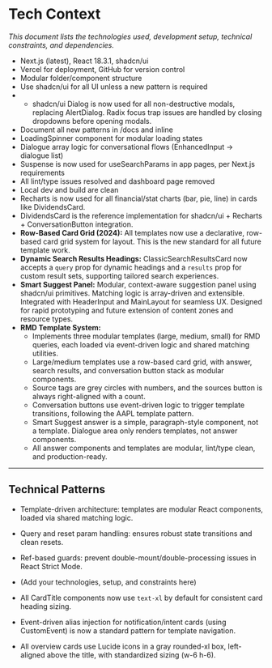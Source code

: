 # Tech Context

_This document lists the technologies used, development setup, technical constraints, and dependencies._

- Next.js (latest), React 18.3.1, shadcn/ui
- Vercel for deployment, GitHub for version control
- Modular folder/component structure
- Use shadcn/ui for all UI unless a new pattern is required
- - shadcn/ui Dialog is now used for all non-destructive modals, replacing AlertDialog. Radix focus trap issues are handled by closing dropdowns before opening modals.
- Document all new patterns in /docs and inline
- LoadingSpinner component for modular loading states
- Dialogue array logic for conversational flows (EnhancedInput → dialogue list)
- Suspense is now used for useSearchParams in app pages, per Next.js requirements
- All lint/type issues resolved and dashboard page removed
- Local dev and build are clean
- Recharts is now used for all financial/stat charts (bar, pie, line) in cards like DividendsCard.
- DividendsCard is the reference implementation for shadcn/ui + Recharts + ConversationButton integration.
- **Row-Based Card Grid (2024):** All templates now use a declarative, row-based card grid system for layout. This is the new standard for all future template work.
- **Dynamic Search Results Headings:** ClassicSearchResultsCard now accepts a `query` prop for dynamic headings and a `results` prop for custom result sets, supporting tailored search experiences.
- **Smart Suggest Panel:** Modular, context-aware suggestion panel using shadcn/ui primitives. Matching logic is array-driven and extensible. Integrated with HeaderInput and MainLayout for seamless UX. Designed for rapid prototyping and future extension of content zones and resource types.
- **RMD Template System:**
  - Implements three modular templates (large, medium, small) for RMD queries, each loaded via event-driven logic and shared matching utilities.
  - Large/medium templates use a row-based card grid, with answer, search results, and conversation button stack as modular components.
  - Source tags are grey circles with numbers, and the sources button is always right-aligned with a count.
  - Conversation buttons use event-driven logic to trigger template transitions, following the AAPL template pattern.
  - Smart Suggest answer is a simple, paragraph-style component, not a template. Dialogue area only renders templates, not answer components.
  - All answer components and templates are modular, lint/type clean, and production-ready.

---

## Technical Patterns
- Template-driven architecture: templates are modular React components, loaded via shared matching logic.
- Query and reset param handling: ensures robust state transitions and clean resets.
- Ref-based guards: prevent double-mount/double-processing issues in React Strict Mode.

- (Add your technologies, setup, and constraints here)

- All CardTitle components now use `text-xl` by default for consistent card heading sizing.
- Event-driven alias injection for notification/intent cards (using CustomEvent) is now a standard pattern for template navigation.
- All overview cards use Lucide icons in a gray rounded-xl box, left-aligned above the title, with standardized sizing (w-6 h-6). 
